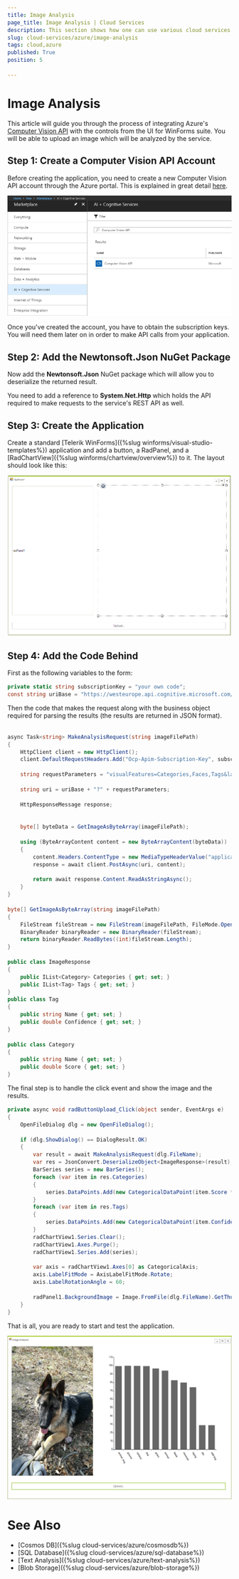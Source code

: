 ```yaml
---
title: Image Analysis
page_title: Image Analysis | Cloud Services
description: This section shows how one can use various cloud services like GoogleCloud, AWS, and Azure with the Telerik UI For Winforms suite.
slug: cloud-services/azure/image-analysis
tags: cloud,azure
published: True
position: 5

---
```


# Image Analysis

This article will guide you through the process of integrating Azure's [Computer Vision API](https://azure.microsoft.com/en-us/services/cognitive-services/computer-vision/) with the controls from the UI for WinForms suite. You will be able to upload an image which will be analyzed by the service.

## Step 1: Create a Computer Vision API Account

Before creating the application, you need to create a new Computer Vision API account through the Azure portal. This is explained in great detail [here](https://docs.microsoft.com/en-us/azure/cognitive-services/cognitive-services-apis-create-account).

![](images/azure-cognitive-services-image-analysis001.png)

Once you've created the account, you have to obtain the subscription keys. You will need them later on in order to make API calls from your application.

## Step 2: Add the Newtonsoft.Json NuGet Package

Now add the **Newtonsoft.Json** NuGet package which will allow you to deserialize the returned result.

You need to add a reference to **System.Net.Http** which holds the API required to make requests to the service's REST API as well.

## Step 3: Create the Application

Create a standard [Telerik WinForms]({%slug winforms/visual-studio-templates%}) application and add a button, a RadPanel, and a [RadChartView]({%slug winforms/chartview/overview%}) to it. The layout should look like this:

![](images/azure-cognitive-services-image-analysis002.png)


## Step 4: Add the Code Behind

First as the following variables to the form:

````C#
private static string subscriptionKey = "your own code";
const string uriBase = "https://westeurope.api.cognitive.microsoft.com/vision/v1.0/analyze";


````


Then the code that makes the request along with the business object required for parsing the results (the results are returned in JSON format).

````C#

async Task<string> MakeAnalysisRequest(string imageFilePath)
{
    HttpClient client = new HttpClient();
    client.DefaultRequestHeaders.Add("Ocp-Apim-Subscription-Key", subscriptionKey);

    string requestParameters = "visualFeatures=Categories,Faces,Tags&language=en";

    string uri = uriBase + "?" + requestParameters;

    HttpResponseMessage response;


    byte[] byteData = GetImageAsByteArray(imageFilePath);

    using (ByteArrayContent content = new ByteArrayContent(byteData))
    {
        content.Headers.ContentType = new MediaTypeHeaderValue("application/octet-stream");
        response = await client.PostAsync(uri, content);

        return await response.Content.ReadAsStringAsync();
    }
}

byte[] GetImageAsByteArray(string imageFilePath)
{
    FileStream fileStream = new FileStream(imageFilePath, FileMode.Open, FileAccess.Read);
    BinaryReader binaryReader = new BinaryReader(fileStream);
    return binaryReader.ReadBytes((int)fileStream.Length);
}

public class ImageResponse
{
    public IList<Category> Categories { get; set; }
    public IList<Tag> Tags { get; set; }
}
public class Tag
{
    public string Name { get; set; }
    public double Confidence { get; set; }
}

public class Category
{
    public string Name { get; set; }
    public double Score { get; set; }
}
```` 


The final step is to handle the click event and show the image and the results.

````C#
private async void radButtonUpload_Click(object sender, EventArgs e)
{
    OpenFileDialog dlg = new OpenFileDialog();
 
    if (dlg.ShowDialog() == DialogResult.OK)
    {
        var result = await MakeAnalysisRequest(dlg.FileName);
        var res = JsonConvert.DeserializeObject<ImageResponse>(result);
        BarSeries series = new BarSeries();
        foreach (var item in res.Categories)
        {
            series.DataPoints.Add(new CategoricalDataPoint(item.Score * 100, item.Name));
        }
        foreach (var item in res.Tags)
        {
            series.DataPoints.Add(new CategoricalDataPoint(item.Confidence * 100, item.Name));
        }
        radChartView1.Series.Clear();
        radChartView1.Axes.Purge();
        radChartView1.Series.Add(series);

        var axis = radChartView1.Axes[0] as CategoricalAxis;
        axis.LabelFitMode = AxisLabelFitMode.Rotate;
        axis.LabelRotationAngle = 60;

        radPanel1.BackgroundImage = Image.FromFile(dlg.FileName).GetThumbnailImage(radPanel1.Width, radPanel1.Height, null, IntPtr.Zero);
    }
}

````


That is all, you are ready to start and test the application.

![](images/azure-cognitive-services-image-analysis003.png)

# See Also

* [Cosmos DB]({%slug cloud-services/azure/cosmosdb%})
* [SQL Database]({%slug cloud-services/azure/sql-database%})
* [Text Analysis]({%slug cloud-services/azure/text-analysis%})
* [Blob Storage]({%slug cloud-services/azure/blob-storage%})
